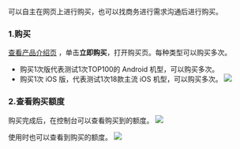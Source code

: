 
可以自主在网页上进行购买，也可以找商务进行需求沟通后进行购买。
### 1.购买
<a targert="_blank" href="https://cloud.tencent.com/product/ect">查看产品介绍页</a> ，单击**立即购买**，打开购买页。每种类型可以购买多次。  
- 购买1次版代表测试1次TOP100的 Android 机型，可以购买多次。
- 购买1次 iOS 版，代表测试1次18款主流 iOS 机型，可以购买多次。
![](https://mc.qcloudimg.com/static/img/fa19345fe80f15d9256709439adb8293/image.png)

### 2.查看购买额度
购买完成后，在控制台可以查看购买到的额度。
![](https://mc.qcloudimg.com/static/img/31deadbc1d2027323077f3073eb55721/image.png)

使用时也可以查看到购买的额度。
![](https://mc.qcloudimg.com/static/img/98675e1674d1c9e9bda0f59b1b47d5e1/image.png)






